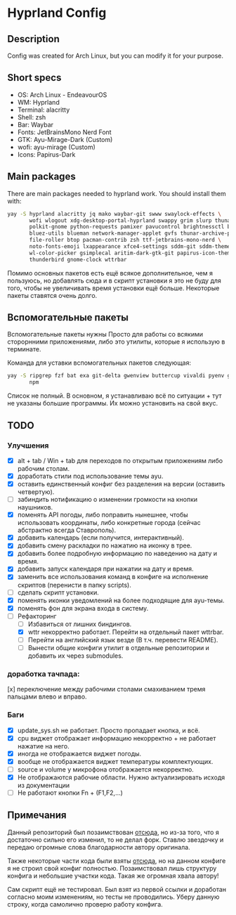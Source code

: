 # Hyprland Config

## Description

Config was created for Arch Linux, but you can modify it for your purpose.

## Short specs

- OS: Arch Linux - EndeavourOS
- WM: Hyprland
- Terminal: alacritty
- Shell: zsh
- Bar: Waybar
- Fonts: JetBrainsMono Nerd Font
- GTK: Ayu-Mirage-Dark (Custom)
- wofi: ayu-mirage (Custom)
- Icons: Papirus-Dark

## Main packages

There are main packages needed to hyprland work. You should install them with:

```bash
yay -S hyprland alacritty jq mako waybar-git swww swaylock-effects \
       wofi wlogout xdg-desktop-portal-hyprland swappy grim slurp thunar \
       polkit-gnome python-requests pamixer pavucontrol brightnessctl bluez \
       bluez-utils blueman network-manager-applet gvfs thunar-archive-plugin \
       file-roller btop pacman-contrib zsh ttf-jetbrains-mono-nerd \
       noto-fonts-emoji lxappearance xfce4-settings sddm-git sddm-theme-astronaut \
       wl-color-picker gsimplecal aritim-dark-gtk-git papirus-icon-theme apple-fonts \
       thunderbird gnome-clock wttrbar
```

Помимо основных пакетов есть ещё всякое дополнительное, чем я пользуюсь, но добавлять сюда и в скрипт установки
я это не буду для того, чтобы не увеличивать время установки ещё больше. Некоторые пакеты ставятся очень
долго.

## Вспомогательные пакеты

Вспомогательные пакеты нужны Просто для работы со всякими сторорнними приложениями, либо это
утилиты, которые я использую в терминате.

Команда для уставки вспомогательных пакетов следующая:

```bash
yay -S ripgrep fzf bat exa git-delta gwenview buttercup vivaldi pyenv gdu bottom lazygit nodejs \
       npm
```

Список не полный. В основном, я устанавливаю всё по ситуации + тут не указаны большие программы.
Их можно установить на свой вкус.

## TODO

### Улучшения

- [x] alt + tab / Win + tab для переходов по открытым приложениям либо рабочим столам.
- [x] доработать стили под использование темы ayu.
- [x] оставить единственный конфиг без разделения на версии (оставить четвертую).
- [ ] забиндить нотификацию о изменении громкости на кнопки наушников.
- [x] поменять API погоды, либо поправить нынешнее, чтобы использовать координаты, либо конкретные города (сейчас абстрактно всегда Ставрополь).
- [x] добавить календарь (если получится, интерактивный).
- [x] добавить смену раскладки по нажатию на иконку в трее.
- [x] добавить более подробную информацию по наведению на дату и время.
- [x] добавить запуск календаря при нажатии на дату и время.
- [x] заменить все использования команд в конфиге на исполнение скриптов (перенисти в папку scripts).
- [ ] сделать скрипт установки.
- [x] поменять иконки уведомлений на более подходящие для ayu-темы.
- [x] поменять фон для экрана входа в систему.
- [ ] Рефакторинг
  - [ ] Избавиться от лишних биндингов.
  - [x] wttr некорректно работает. Перейти на отдельный пакет wttrbar.
  - [ ] Перейти на английский язык везде (В т.ч. перевести README).
  - [ ] Вынести общие конфиги утилит в отдельные репозитории и добавить их через submodules.

### доработка тачпада:

[x] переключение между рабочими столами смахиванием тремя пальцами влево и вправо.

### Баги

- [x] update_sys.sh не работает. Просто пропадает кнопка, и всё.
- [x] cpu виджет отображает информацию некорректно + не работает нажатие на него.
- [x] иногда не отображается виджет погоды.
- [x] вообще не отображается виджет температуры комплектующих.
- [ ] source и volume у микрофона отображается некорректно.
- [x] Не отображаются рабочие области. Нужно актуализировать исходя из документации
- [ ] Не работают кнопки Fn + (F1,F2,...)

## Примечания

Данный репозиторий был позаимствован [отсюда](https://github.com/SolDoesTech/HyprV4), но
из-за того, что я достаточно сильно его изменил, то не делал форк. Ставлю звездочку и передаю
огромные слова благодарности автору оригинала.

Также некоторые части кода были взяты [отсюда](https://github.com/JaKooLit/Hyprland-v3), но
на данном конфиге я не строил свой конфиг полностью. Позаимствовал лишь структуру конфига и
небольшие участки кода. Такая же огромная хвала автору!

Сам скрипт ещё не тестировал. Был взят из первой ссылки и доработан согласно моим изменениям, но
тесты не проводились. Уберу данную строку, когда самолично проверю работу конфига.
